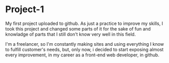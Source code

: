# Project-1
My first project uploaded to github. As just a practice to improve my skills, I took this project and changed some parts of it for the sake of fun and knowladge of parts that I still don't know very well in this field.

I'm a freelancer, so I'm constantly making sites and using everything I know to fulfill customer's needs, but, only now, i decided to start exposing almost every improvement, in my career as a front-end web developer, in github.


